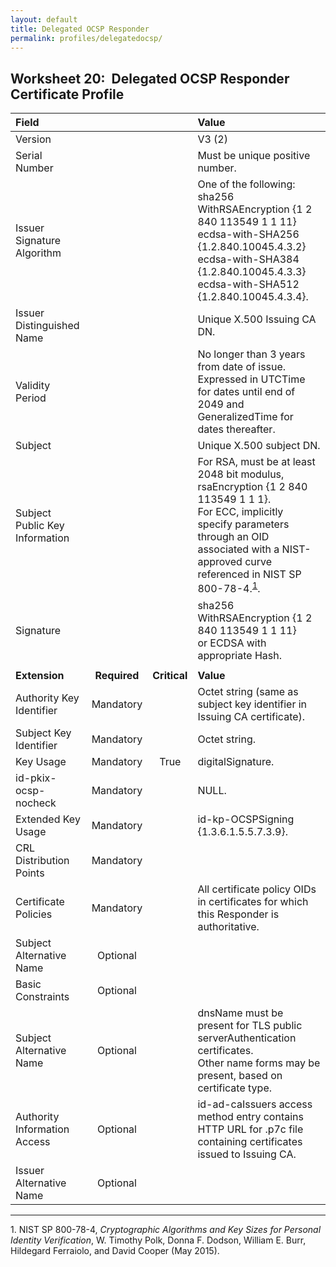 ```yaml
---
layout: default
title: Delegated OCSP Responder
permalink: profiles/delegatedocsp/
---
```


## Worksheet 20:&nbsp;&nbsp;Delegated OCSP Responder Certificate Profile

| **Field** |       |       | **Value**                             |
| :-------- | :---: | :---: | :-------------------------------     |
| Version   |       |       | V3 (2)                                 |
| Serial Number   |       |       | Must be unique positive number. |
| Issuer Signature Algorithm   |       |       |  One of the following:<br>sha256 WithRSAEncryption {1 2 840 113549 1 1 11}<br>ecdsa-with-SHA256 {1.2.840.10045.4.3.2}<br>ecdsa-with-SHA384 {1.2.840.10045.4.3.3}<br>ecdsa-with-SHA512 {1.2.840.10045.4.3.4}. | 
| Issuer Distinguished Name   |       |       |  Unique X.500 Issuing CA DN.  |
| Validity Period   |       |       |  No longer than 3 years from date of issue.<BR>Expressed in UTCTime for dates until end of 2049 and GeneralizedTime for dates thereafter.  | 
| Subject   |       |       |   Unique X.500 subject DN.   |
| Subject Public Key Information   |       |       |   For RSA, must be at least 2048 bit modulus, rsaEncryption {1 2 840 113549 1 1 1}.<br>For ECC, implicitly specify parameters through an OID associated with a NIST-approved curve referenced in NIST SP 800-78-4.<sup>[1](#1)</sup>.   |
| Signature   |       |       |   sha256 WithRSAEncryption {1 2 840 113549 1 1 11}<br>or ECDSA with appropriate Hash.   |
|               |                 |              |                                       |
| **Extension** |  **Required**   | **Critical** | **Value**                             |
| Authority Key Identifier   | Mandatory  |  | Octet string (same as subject key identifier in Issuing CA certificate). |
| Subject Key Identifier   | Mandatory |  | Octet string.  |
| Key Usage  | Mandatory | True |  digitalSignature.  | 
| id-pkix-ocsp-nocheck   | Mandatory |  | NULL.  | 
| Extended Key Usage   | Mandatory  |  | id-kp-OCSPSigning {1.3.6.1.5.5.7.3.9}.  | 
| CRL Distribution Points   | Mandatory |   |   | 
| Certificate Policies   | Mandatory  |  | All certificate policy OIDs in certificates for which this Responder is authoritative.  | 
| Subject Alternative Name   | Optional  |  |   | 
| Basic Constraints   | Optional  |  |   |
| Subject Alternative Name   | Optional  |  | dnsName must be present for TLS public serverAuthentication certificates.<br>Other name forms may be present, based on certificate type.  | 
| Authority Information Access   | Optional  |  | id-ad-caIssuers access method entry contains HTTP URL for .p7c file containing certificates issued to Issuing CA. | 
| Issuer Alternative Name   | Optional  |  |   | 

--------
<a name="1">1</a>. NIST SP 800-78-4, _Cryptographic Algorithms and Key Sizes for Personal Identity Verification_, W. Timothy Polk, Donna F. Dodson, William E. Burr, Hildegard Ferraiolo, and David Cooper (May 2015).
